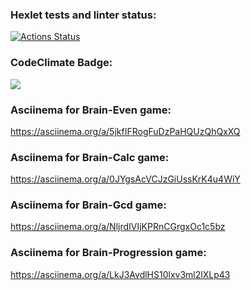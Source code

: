 ### Hexlet tests and linter status:
[![Actions Status](https://github.com/SaldFjjHalsDj/fullstack-javascript-project-44/actions/workflows/hexlet-check.yml/badge.svg)](https://github.com/SaldFjjHalsDj/fullstack-javascript-project-44/actions)
### CodeClimate Badge:
<a href="https://codeclimate.com/github/SaldFjjHalsDj/fullstack-javascript-project-44/maintainability"><img src="https://api.codeclimate.com/v1/badges/327158e37bf7783da03c/maintainability" /></a>
### Asciinema for Brain-Even game:
https://asciinema.org/a/5jkfIFRogFuDzPaHQUzQhQxXQ
### Asciinema for Brain-Calc game:
https://asciinema.org/a/0JYgsAcVCJzGiUssKrK4u4WiY
### Asciinema for Brain-Gcd game:
https://asciinema.org/a/NljrdIVIjKPRnCGrgxOc1c5bz
### Asciinema for Brain-Progression game:
https://asciinema.org/a/LkJ3AvdlHS10lxv3ml2lXLp43
